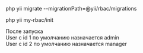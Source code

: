 php yii migrate --migrationPath=@yii/rbac/migrations

php yii my-rbac/init

После запуска</br>
User с id 1 по умолчанию назначается admin</br>
User с id 2 по умолчанию назначается manager
